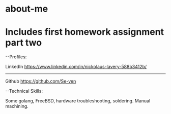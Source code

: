 # about-me
# Includes first homework assignment part two

--Profiles:

LinkedIn 
https://www.linkedin.com/in/nickolaus-lavery-588b3412b/
*************************
Github
https://github.com/Se-ven


--Technical Skills:

Some golang, FreeBSD, hardware troubleshooting, soldering. Manual machining. 
